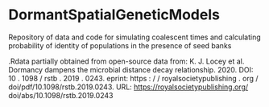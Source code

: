 # DormantSpatialGeneticModels
Repository of data and code for simulating coalescent times and calculating probability of identity of populations in the presence of seed banks

.Rdata partially obtained from open-source data from:
K. J. Locey et al. Dormancy dampens the microbial distance decay
relationship. 2020. DOI: 10 . 1098 /
rstb . 2019 . 0243. eprint: https :
/ / royalsocietypublishing . org /
doi/pdf/10.1098/rstb.2019.0243. URL:
https://royalsocietypublishing.org/
doi/abs/10.1098/rstb.2019.0243
